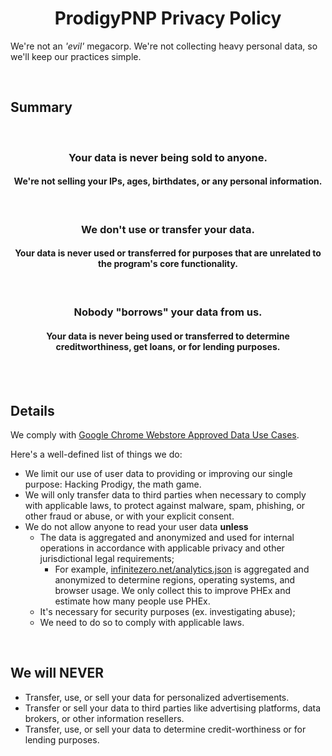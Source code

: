 <h1 align="center">ProdigyPNP Privacy Policy</h1>

<p>
    We're not an <i>'evil'</i> megacorp. We're not collecting heavy personal data, so we'll keep our practices simple.
</p>
<br>


<h2>Summary</h2>


<br>
<div id="NoSell">
    <h3 align="center">
        Your data is never being sold to anyone.
    </h3>
    <h4 align="center">
        We're not selling your IPs, ages, birthdates, or any personal information.
    </h4>
</div>


<br>
<div id="NoUse">
    <h3 align="center">
        We don't use or transfer your data.
    </h3>
    <h4 align="center">
        Your data is never used or transferred for purposes that are unrelated to the program's core functionality.
    </h4>
</div>


<br>
<div id="NoBorrow">
    <h3 align="center">
        Nobody "borrows" your data from us.
    </h3>
    <h4 align="center">
        Your data is never being used or transferred to determine creditworthiness, get loans, or for lending purposes.
    </h4>
</div>




<br><br>
<h2>Details</h2>

<p>We comply with <a href="https://developer.chrome.com/docs/webstore/program_policies/#limited_use">Google Chrome Webstore Approved Data Use Cases</a>.</p>

<p>Here's a well-defined list of things we do:</p>

- We limit our use of user data to providing or improving our single purpose: Hacking Prodigy, the math game.
- We will only transfer data to third parties when necessary to comply with applicable laws, to protect against malware, spam, phishing, or other fraud or abuse, or with your explicit consent.
- We do not allow anyone to read your user data **unless**
    - The data is aggregated and anonymized and used for internal operations in accordance with applicable privacy and other jurisdictional legal requirements;
        - For example, [infinitezero.net/analytics.json](https://infinitezero.net/analytics.json) is aggregated and anonymized to determine regions, operating systems, and browser usage. We only collect this to improve PHEx and estimate how many people use PHEx.
    - It's necessary for security purposes (ex. investigating abuse);
    - We need to do so to comply with applicable laws.




<br>
<h2>We will NEVER</h2> 

- Transfer, use, or sell your data for personalized advertisements.
- Transfer or sell your data to third parties like advertising platforms, data brokers, or other information resellers.
- Transfer, use, or sell your data to determine credit-worthiness or for lending purposes.
